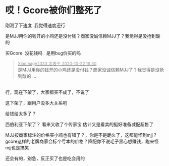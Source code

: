 # 哎！Gcore被你们整死了


刚测了下速度&nbsp;&nbsp;我觉得速度还行<img src="static/image/smiley/default/lol.gif" smilieid="12" border="0" alt="" /><br />
<img id="aimg_CPSFx" onclick="zoom(this, this.src, 0, 0, 0)" class="zoom" src="https://i2.imgu.cc/images/2020/10/22/fhkS.png" onmouseover="img_onmouseoverfunc(this)" onload="thumbImg(this)" border="0" alt="" />

是MJJ用你的钱开的小鸡还是没付钱？商家没诚信赖MJJ了？我觉得是没抢到酸的

买Gcore&nbsp;&nbsp;没花钱吗&nbsp; &nbsp;是用bug价买的吗<img id="aimg_pI2bk" onclick="zoom(this, this.src, 0, 0, 0)" class="zoom" src="https://cdn.jsdelivr.net/gh/hishis/forum-master/public/images/patch.gif" onmouseover="img_onmouseoverfunc(this)" onload="thumbImg(this)" border="0" alt="" />

<div class="quote"><blockquote><font size="2"><a href="https://www.hostloc.com/forum.php?mod=redirect&amp;goto=findpost&amp;pid=9336656&amp;ptid=757203" target="_blank"><font color="#999999">Xiaomage2333 发表于 2020-10-22 16:50</font></a></font><br />
是MJJ用你的钱开的小鸡还是没付钱？商家没诚信赖MJJ了？我觉得是没抢到酸的 ...</blockquote></div><br />
行，现在下架了，大家都买不成了，不说了

这下架了，跟用户没多大关系吧

给钱给太多了？<img id="aimg_KD76j" onclick="zoom(this, this.src, 0, 0, 0)" class="zoom" src="https://cdn.jsdelivr.net/gh/hishis/forum-master/public/images/patch.gif" onmouseover="img_onmouseoverfunc(this)" onload="thumbImg(this)" border="0" alt="" />

西伯利亚下架了？ 看来又收了个传家宝 估计又是看卖的挺好准备减配超售了

MJJ按商家标注的价格买小鸡也有错了？<img src="static/image/smiley/yct/015.gif" smilieid="38" border="0" alt="" />，你是不是跪久了，这都能怪到mjj？gcore这样的老牌商家会标个亏本的价格？降配你不说毛子黑心想赚钱，跑来怪mjj也是搞笑

还会有的，别急，反正买了也是吃会用的
